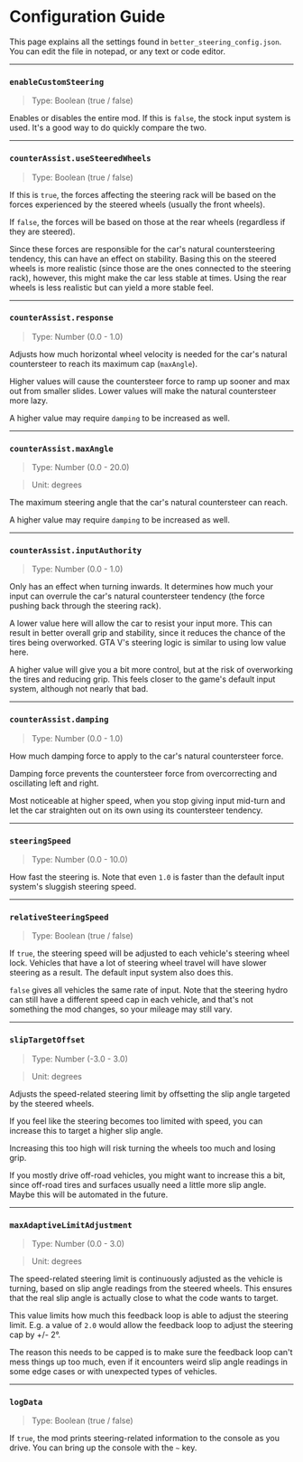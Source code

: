 # Configuration Guide

This page explains all the settings found in `better_steering_config.json`. You can edit the file in notepad, or any text or code editor.

___

### `enableCustomSteering`
> Type: Boolean (true / false)

Enables or disables the entire mod. If this is `false`, the stock input system is used. It's a good way to do quickly compare the two.

___

### `counterAssist.useSteeredWheels`
> Type: Boolean (true / false)

If this is `true`, the forces affecting the steering rack will be based on the forces experienced by the steered wheels (usually the front wheels).

If `false`, the forces will be based on those at the rear wheels (regardless if they are steered).

Since these forces are responsible for the car's natural countersteering tendency, this can have an effect on stability. Basing this on the steered wheels is more realistic (since those are the ones connected to the steering rack), however, this might make the car less stable at times. Using the rear wheels is less realistic but can yield a more stable feel.

___

### `counterAssist.response`
> Type: Number (0.0 - 1.0)

Adjusts how much horizontal wheel velocity is needed for the car's natural countersteer to reach its maximum cap (`maxAngle`).

Higher values will cause the countersteer force to ramp up sooner and max out from smaller slides. Lower values will make the natural countersteer more lazy.

A higher value may require `damping` to be increased as well.

___

### `counterAssist.maxAngle`
> Type: Number (0.0 - 20.0)

> Unit: degrees

The maximum steering angle that the car's natural countersteer can reach.

A higher value may require `damping` to be increased as well.

___

### `counterAssist.inputAuthority`
> Type: Number (0.0 - 1.0)

Only has an effect when turning inwards. It determines how much your input can overrule the car's natural countersteer tendency (the force pushing back through the steering rack).

A lower value here will allow the car to resist your input more. This can result in better overall grip and stability, since it reduces the chance of the tires being overworked. GTA V's steering logic is similar to using low value here.

A higher value will give you a bit more control, but at the risk of overworking the tires and reducing grip. This feels closer to the game's default input system, although not nearly that bad.

___

### `counterAssist.damping`
> Type: Number (0.0 - 1.0)

How much damping force to apply to the car's natural countersteer force.

Damping force prevents the countersteer force from overcorrecting and oscillating left and right.

Most noticeable at higher speed, when you stop giving input mid-turn and let the car straighten out on its own using its countersteer tendency.

___

### `steeringSpeed`
> Type: Number (0.0 - 10.0)

How fast the steering is. Note that even `1.0` is faster than the default input system's sluggish steering speed.

___

### `relativeSteeringSpeed`
> Type: Boolean (true / false)

If `true`, the steering speed will be adjusted to each vehicle's steering wheel lock. Vehicles that have a lot of steering wheel travel will have slower steering as a result. The default input system also does this.

`false` gives all vehicles the same rate of input. Note that the steering hydro can still have a different speed cap in each vehicle, and that's not something the mod changes, so your mileage may still vary.

___

### `slipTargetOffset`
> Type: Number (-3.0 - 3.0)

> Unit: degrees

Adjusts the speed-related steering limit by offsetting the slip angle targeted by the steered wheels.

If you feel like the steering becomes too limited with speed, you can increase this to target a higher slip angle.

Increasing this too high will risk turning the wheels too much and losing grip.

If you mostly drive off-road vehicles, you might want to increase this a bit, since off-road tires and surfaces usually need a little more slip angle. Maybe this will be automated in the future.

___

### `maxAdaptiveLimitAdjustment`
> Type: Number (0.0 - 3.0)

> Unit: degrees

The speed-related steering limit is continuously adjusted as the vehicle is turning, based on slip angle readings from the steered wheels. This ensures that the real slip angle is actually close to what the code wants to target.

This value limits how much this feedback loop is able to adjust the steering limit. E.g. a value of `2.0` would allow the feedback loop to adjust the steering cap by +/- 2°.

The reason this needs to be capped is to make sure the feedback loop can't mess things up too much, even if it encounters weird slip angle readings in some edge cases or with unexpected types of vehicles.

___

### `logData`
> Type: Boolean (true / false)

If `true`, the mod prints steering-related information to the console as you drive.
You can bring up the console with the `~` key.